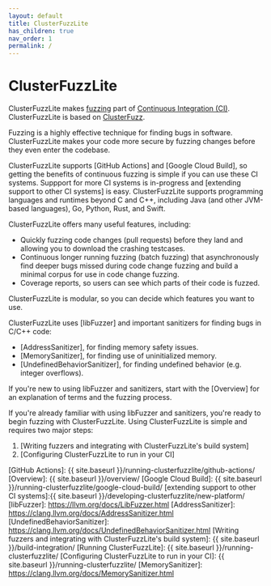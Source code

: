 ```yaml
---
layout: default
title: ClusterFuzzLite
has_children: true
nav_order: 1
permalink: /
---
```


# ClusterFuzzLite

ClusterFuzzLite makes [fuzzing] part of [Continuous Integration (CI)].
ClusterFuzzLite is based on [ClusterFuzz].

Fuzzing is a highly effective technique for finding bugs in software.
ClusterFuzzLite makes your code more secure by fuzzing changes before they even
enter the codebase.

ClusterFuzzLite supports [GitHub Actions] and [Google Cloud Build], so getting
the benefits of continuous fuzzing is simple if you can use these CI systems.
Suppport for more CI systems is in-progress and
[extending support to other CI systems] is easy. ClusterFuzzLite supports programming languages and runtimes beyond C and C++, including Java (and other JVM-based languages), Go, Python, Rust, and Swift.

ClusterFuzzLite offers many useful features, including:
- Quickly fuzzing code changes (pull requests) before they land and allowing
   you to download the crashing testcases.
- Continuous longer running fuzzing (batch fuzzing) that asynchronously find
   deeper bugs missed during code change fuzzing and build a minimal corpus for
   use in code change fuzzing.
- Coverage reports, so users can see which parts of their code is fuzzed.

ClusterFuzzLite is modular, so you can decide which features you want to use.

ClusterFuzzLite uses [libFuzzer] and important sanitizers for finding bugs in
C/C++ code:
- [AddressSanitizer], for finding memory safety issues.
- [MemorySanitizer], for finding use of uninitialized memory.
- [UndefinedBehaviorSanitizer], for finding undefined behavior (e.g. integer
  overflows).

If you're new to using libFuzzer and sanitizers, start with the [Overview] for an explanation of terms and the fuzzing process. 

If you're already familiar with using libFuzzer and sanitizers, you're ready to begin fuzzing with ClusterFuzzLite. Using ClusterFuzzLite is simple and requires two major steps:
1. [Writing fuzzers and integrating with ClusterFuzzLite's build system]
1. [Configuring ClusterFuzzLite to run in your CI]

[Continuous Integration (CI)]: https://en.wikipedia.org/wiki/Continuous_integration
[fuzzing]: https://en.wikipedia.org/wiki/Fuzzing
[ClusterFuzz]: https://google.github.io/clusterfuzz/
[GitHub Actions]: {{ site.baseurl }}/running-clusterfuzzlite/github-actions/
[Overview]: {{ site.baseurl }}/overview/
[Google Cloud Build]: {{ site.baseurl }}/running-clusterfuzzlite/google-cloud-build/
[extending support to other CI systems]:{{ site.baseurl }}/developing-clusterfuzzlite/new-platform/
[libFuzzer]: https://llvm.org/docs/LibFuzzer.html
[AddressSanitizer]: https://clang.llvm.org/docs/AddressSanitizer.html
[UndefinedBehaviorSanitizer]: https://clang.llvm.org/docs/UndefinedBehaviorSanitizer.html
[Writing fuzzers and integrating with ClusterFuzzLite's build system]: {{ site.baseurl }}/build-integration/
[Running ClusterFuzzLite]: {{ site.baseurl }}/running-clusterfuzzlite/
[Configuring ClusterFuzzLite to run in your CI]: {{ site.baseurl }}/running-clusterfuzzlite/
[MemorySanitizer]: https://clang.llvm.org/docs/MemorySanitizer.html
